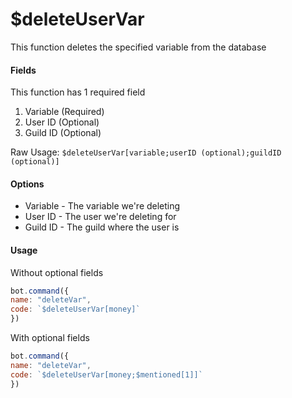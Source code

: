 # $deleteUserVar

This function deletes the specified variable from the database

#### Fields

This function has 1 required field

1. Variable \(Required\)
2. User ID \(Optional\)
3. Guild ID \(Optional\)

Raw Usage: `$deleteUserVar[variable;userID (optional);guildID (optional)]`

#### Options

* Variable - The variable we're deleting
* User ID - The user we're deleting for
* Guild ID - The guild where the user is

#### Usage

Without optional fields

```javascript
bot.command({
name: "deleteVar",
code: `$deleteUserVar[money]`
})
```

With optional fields

```javascript
bot.command({
name: "deleteVar",
code: `$deleteUserVar[money;$mentioned[1]]`
})
```

